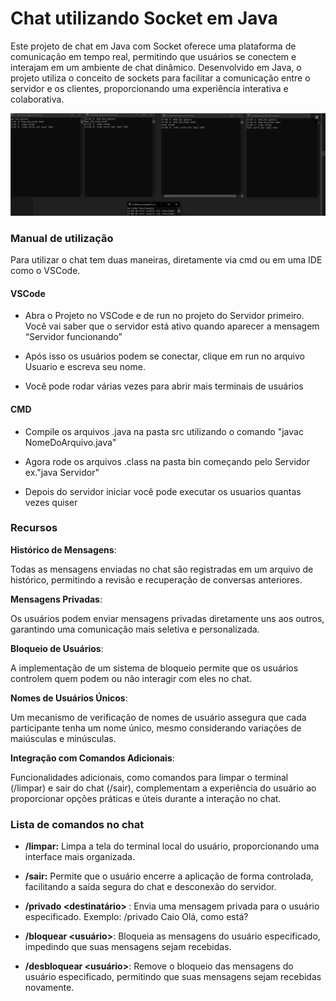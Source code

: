 

# Chat utilizando Socket em Java

Este projeto de chat em Java com Socket oferece uma plataforma de comunicação em tempo real, permitindo que usuários se conectem e interajam em um ambiente de chat dinâmico. Desenvolvido em Java, o projeto utiliza o conceito de sockets para facilitar a comunicação entre o servidor e os clientes, proporcionando uma experiência interativa e colaborativa.

![Exemplo de vários usuarios ao mesmo tempo](https://github.com/luccabugatti/ChatSocket/blob/main/assets/Exemplo.png)

### __Manual de utilização__

Para utilizar o chat tem duas maneiras, diretamente via cmd ou em uma IDE como o VSCode.

#### VSCode 

* Abra o Projeto no VSCode e de run no projeto do Servidor primeiro. Você vai saber que o servidor está ativo quando aparecer a mensagem “Servidor funcionando”

* Após isso os usuários podem se conectar, clique em run no arquivo Usuario e escreva seu nome.

* Você pode rodar várias vezes para abrir mais terminais de usuários

#### CMD

* Compile os arquivos .java na pasta src utilizando o comando "javac NomeDoArquivo.java"

* Agora rode os arquivos .class na pasta bin começando pelo Servidor ex."java Servidor"

*  Depois do servidor iniciar você pode executar os usuarios quantas vezes quiser 

### __Recursos__

**Histórico de Mensagens**:  
  
Todas as mensagens enviadas no chat são registradas em um arquivo de histórico, permitindo a revisão e recuperação de conversas anteriores.  

**Mensagens Privadas**:   
  
Os usuários podem enviar mensagens privadas diretamente uns aos outros, garantindo uma comunicação mais seletiva e personalizada.  

**Bloqueio de Usuários**:   
  
A implementação de um sistema de bloqueio permite que os usuários controlem quem podem ou não interagir com eles no chat.  

**Nomes de Usuários Únicos**:   
  
Um mecanismo de verificação de nomes de usuário assegura que cada participante tenha um nome único, mesmo considerando variações de maiúsculas e minúsculas.  

**Integração com Comandos Adicionais**:  
  
Funcionalidades adicionais, como comandos para limpar o terminal (/limpar) e sair do chat (/sair), complementam a experiência do usuário ao proporcionar opções práticas e úteis durante a interação no chat.  

### __Lista de comandos no chat__

- **/limpar:** Limpa a tela do terminal local do usuário, proporcionando uma interface mais organizada. 

- **/sair:** Permite que o usuário encerre a aplicação de forma controlada, facilitando a saída segura do chat e desconexão do servidor. 

- **/privado <destinatário> <mensagem>**: Envia uma mensagem privada para o usuário especificado. Exemplo: /privado Caio Olá, como está? 

- **/bloquear <usuário>**: Bloqueia as mensagens do usuário especificado, impedindo que suas mensagens sejam recebidas. 

- **/desbloquear <usuário>**: Remove o bloqueio das mensagens do usuário especificado, permitindo que suas mensagens sejam recebidas novamente.


